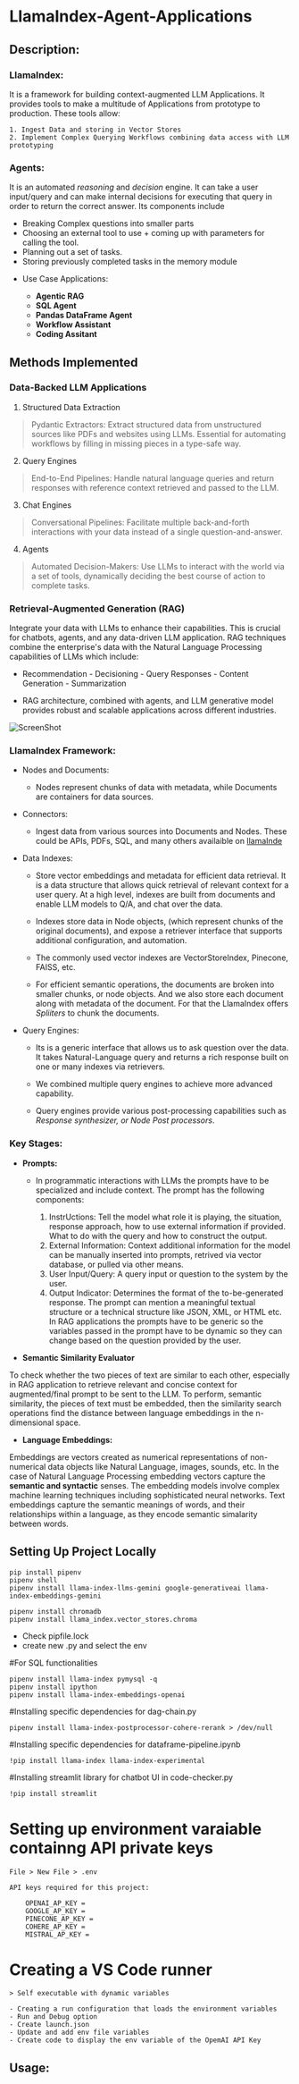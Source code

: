 # LlamaIndex-Agent-Applications




## Description:

### LlamaIndex:

It is a framework for building context-augmented LLM Applications. It provides tools to make a multitude of Applications from prototype to production. These tools allow:

    1. Ingest Data and storing in Vector Stores
    2. Implement Complex Querying Workflows combining data access with LLM prototyping

### Agents:

It is an automated *reasoning* and *decision* engine. It can take a user input/query and can make internal decisions for executing that query in order to return the correct answer. Its components include 

- Breaking Complex questions into smaller parts
- Choosing an external tool to use + coming up with parameters for calling the tool.
- Planning out a set of tasks.
- Storing previously completed tasks in the memory module

* Use Case Applications:

   - **Agentic RAG**
   - **SQL Agent**
   - **Pandas DataFrame Agent**
   - **Workflow Assistant**
   - **Coding Assitant**


## Methods Implemented
### Data-Backed LLM Applications

1. Structured Data Extraction

> Pydantic Extractors: Extract structured data from unstructured sources like PDFs and websites using LLMs. Essential for automating workflows by filling in missing pieces in a type-safe way.
   
2. Query Engines

> End-to-End Pipelines: Handle natural language queries and return responses with reference context retrieved and passed to the LLM.
   
3. Chat Engines

> Conversational Pipelines: Facilitate multiple back-and-forth interactions with your data instead of a single question-and-answer.

4. Agents

> Automated Decision-Makers: Use LLMs to interact with the world via a set of tools, dynamically deciding the best course of action to complete tasks.

### Retrieval-Augmented Generation (RAG)
   
Integrate your data with LLMs to enhance their capabilities. This is crucial for chatbots, agents, and any data-driven LLM application. RAG techniques combine the enterprise's data with the Natural Language Processing capabilities of LLMs which include:

 - Recommendation   - Decisioning  - Query Responses   - Content Generation   - Summarization

- RAG architecture, combined with agents, and LLM generative model provides robust and scalable applications across different industries.

![ScreenShot](/basic_rag.png)



### LlamaIndex Framework:

* Nodes and Documents:
  
  - Nodes represent chunks of data with metadata, while Documents are containers for data sources.
  
* Connectors:
  
  - Ingest data from various sources into Documents and Nodes. These could be APIs, PDFs, SQL, and many others availaible on [llamaInde](https://docs.llamaindex.ai/en/stable/)


* Data Indexes:

  - Store vector embeddings and metadata for efficient data retrieval. It is a data structure that allows quick retrieval of relevant context for a user query. At a high level, indexes are built from documents and enable LLM models to Q/A, and chat over the data.

  - Indexes store data in Node objects, (which represent chunks of the original documents), and expose a retriever interface that supports additional configuration, and automation.

  - The commonly used vector indexes are VectorStoreIndex, Pinecone, FAISS, etc.
  -  For efficient semantic operations, the documents are broken into smaller chunks, or node objects. And we also store each document along with metadata of the document. For that the LlamaIndex offers *Spliiters* to chunk the documents.

* Query Engines:

  - Its is a generic interface that allows us to ask question over the data. It takes Natural-Language query and returns a rich response built on one or many indexes via retrievers.
 
  - We combined multiple query engines to achieve more advanced capability.
 
  - Query engines provide various post-processing capabilities such as *Response synthesizer, or Node Post processors*.
 

### Key Stages:

* **Prompts:**

  - In programmatic interactions with LLMs the prompts have to be specialized and include context. The prompt has the following components:

    1. InstrUctions: Tell the model what role it is playing, the situation, response approach, how to use external information if provided. What to do with the query and how to construct the output.
    2. External Information: Context additional information for the model can be manually inserted into prompts, retrived via vector database, or pulled via other means.
    3. User Input/Query: A query input or question to the system by the user.
    4.  Output Indicator: Determines the format of the to-be-generated response. The prompt can mention a meaningful textual structure or a technical structure like JSON, XML, or HTML etc. In RAG applications the prompts have to be generic so the variables passed in the prompt have to be dynamic so they can change based on the question provided by the user.
   
* **Semantic Similarity Evaluator**

To check whether the two pieces of text are similar to each other, especially in RAG application to retrieve relevant and concise context for augmented/final prompt to be sent to the LLM. To perform, semantic similarity, the pieces of text must be embedded, then the similarity search operations find the distance between language embeddings in the n-dimensional space.  

* **Language Embeddings:**

Embeddings are vectors created as numerical representations of non-numerical data objects like Natural Language, images, sounds, etc. In the case of Natural Language Processing embedding vectors capture the **semantic and syntactic** senses. The embedding models involve complex machine learning techniques including sophisticated neural networks. Text embeddings capture the semantic meanings of words, and their relationships within a language, as they encode semantic simalarity between words.



## Setting Up Project Locally


    pip install pipenv
    pipenv shell
    pipenv install llama-index-llms-gemini google-generativeai llama-index-embeddings-gemini 

    pipenv install chromadb
    pipenv install llama_index.vector_stores.chroma
    
- Check pipfile.lock
- create new .py and select the env

#For SQL functionalities

    pipenv install llama-index pymysql -q
    pipenv install ipython
    pipenv install llama-index-embeddings-openai


#Installing specific dependencies for dag-chain.py

    pipenv install llama-index-postprocessor-cohere-rerank > /dev/null

#Installing specific dependencies for dataframe-pipeline.ipynb

    !pip install llama-index llama-index-experimental

#Installing streamlit library for chatbot UI in code-checker.py

    !pip install streamlit

# Setting up environment varaiable containng API private keys

    File > New File > .env

    API keys required for this project:
    
        OPENAI_AP_KEY =
        GOOGLE_AP_KEY =
        PINECONE_AP_KEY =
        COHERE_AP_KEY =
        MISTRAL_AP_KEY =

# Creating a VS Code runner

    > Self executable with dynamic variables

    - Creating a run configuration that loads the environment variables
    - Run and Debug option
    - Create launch.json
    - Update and add env file variables
    - Create code to display the env variable of the OpemAI API Key

## Usage:
